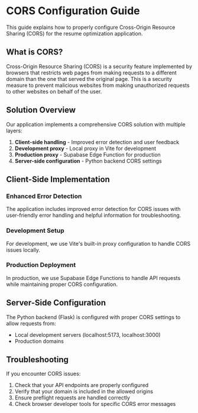 # CORS Configuration Guide

This guide explains how to properly configure Cross-Origin Resource Sharing (CORS) for the resume optimization application.

## What is CORS?

Cross-Origin Resource Sharing (CORS) is a security feature implemented by browsers that restricts web pages from making requests to a different domain than the one that served the original page. This is a security measure to prevent malicious websites from making unauthorized requests to other websites on behalf of the user.

## Solution Overview

Our application implements a comprehensive CORS solution with multiple layers:

1. **Client-side handling** - Improved error detection and user feedback
2. **Development proxy** - Local proxy in Vite for development
3. **Production proxy** - Supabase Edge Function for production
4. **Server-side configuration** - Python backend CORS settings

## Client-Side Implementation

### Enhanced Error Detection
The application includes improved error detection for CORS issues with user-friendly error handling and helpful information for troubleshooting.

### Development Setup
For development, we use Vite's built-in proxy configuration to handle CORS issues locally.

### Production Deployment
In production, we use Supabase Edge Functions to handle API requests while maintaining proper CORS configuration.

## Server-Side Configuration

The Python backend (Flask) is configured with proper CORS settings to allow requests from:
- Local development servers (localhost:5173, localhost:3000)
- Production domains

## Troubleshooting

If you encounter CORS issues:
1. Check that your API endpoints are properly configured
2. Verify that your domain is included in the allowed origins
3. Ensure preflight requests are handled correctly
4. Check browser developer tools for specific CORS error messages
